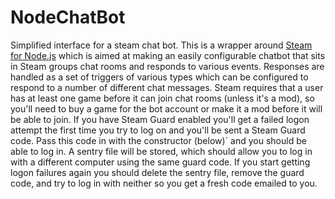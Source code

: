 # NodeChatBot
Simplified interface for a steam chat bot. This is a wrapper around [Steam for Node.js](https://github.com/seishun/node-steam) which is aimed at making an easily configurable chatbot that sits in Steam groups chat rooms and responds to various events. Responses are handled as a set of triggers of various types which can be configured to respond to a number of different chat messages. Steam requires that a user has at least one game before it can join chat rooms (unless it's a mod), so you'll need to buy a game for the bot account or make it a mod before it will be able to join.  If you have Steam Guard enabled you'll get a failed logon attempt the first time you try to log on and you'll be sent a Steam Guard code. Pass this code in with the constructor (below)` and you should be able to log in. A sentry file will be stored, which should allow you to log in with a different computer using the same guard code. If you start getting logon failures again you should delete the sentry file, remove the guard code, and try to log in with neither so you get a fresh code emailed to you.
